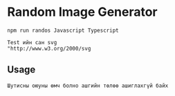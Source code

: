 # Random Image Generator
```
npm run randos Javascript Typescript

Test ийн сан svg 
"http://www.w3.org/2000/svg
```

## Usage

```
Шутисны оюуны өмч болно ашгийн төлөө ашиглахгүй байх
```